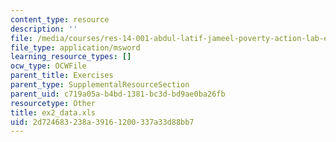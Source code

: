 ```yaml
---
content_type: resource
description: ''
file: /media/courses/res-14-001-abdul-latif-jameel-poverty-action-lab-executive-training-evaluating-social-programs-2009-spring-2009/2d724683238a39161200337a33d88bb7_ex2_data.xls
file_type: application/msword
learning_resource_types: []
ocw_type: OCWFile
parent_title: Exercises
parent_type: SupplementalResourceSection
parent_uid: c719a05a-b4bd-1381-bc3d-bd9ae0ba26fb
resourcetype: Other
title: ex2_data.xls
uid: 2d724683-238a-3916-1200-337a33d88bb7
---
```

